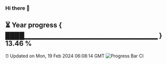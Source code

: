 ### Hi there 👋
⏳ Year progress { ████▁▁▁▁▁▁▁▁▁▁▁▁▁▁▁▁▁▁▁▁▁▁▁▁▁▁ } 13.46 %
---
⏰ Updated on Mon, 19 Feb 2024 06:08:14 GMT
![Progress Bar CI](https://github.com/Moyi321/Moyi321/workflows/Progress%20Bar%20CI/badge.svg)
